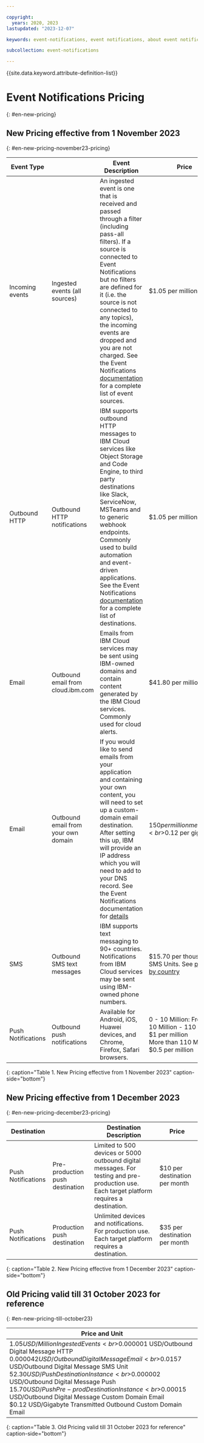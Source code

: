 ```yaml
---

copyright:
  years: 2020, 2023
lastupdated: "2023-12-07"

keywords: event-notifications, event notifications, about event notifications pricing

subcollection: event-notifications

---
```

{{site.data.keyword.attribute-definition-list}}

# Event Notifications Pricing
{: #en-new-pricing}

## New Pricing effective from 1 November 2023
{: #en-new-pricing-november23-pricing}

| Event Type    |        | Event Description |Price                                                                                                                                                                                                    |
| ------------------ | ----------------------------------- | ---------------------------------------------------------------------------------------------------------------------------------------------------------------------------------------------------------------------------------------------------------------------------------------------------------------------------------------------------------------------------------------- | -------------------------------------------------------------------------------------------------------------------------------------------------------------------------------------------------------------------- |
| Incoming events    | Ingested events (all sources)       | An ingested event is one that is received and passed through a filter (including pass-all filters). If a source is connected to Event Notifications but no filters are defined for it (i.e. the source is not connected to any topics), the incoming events are dropped and you are not charged.  See the Event Notifications [documentation](/docs/event-notifications?topic=event-notifications-en-source) for a complete list of event sources. | $1.05 per million                                                                                                                                                                                                    |
|            Outbound HTTP        | Outbound HTTP notifications         | IBM supports outbound HTTP messages to IBM Cloud services like Object Storage and Code Engine, to third party destinations like Slack, ServiceNow, MSTeams and to generic webhook endpoints.  Commonly used to build automation and event-driven applications.  See the Event Notifications [documentation](/docs/event-notifications?topic=event-notifications-en-destination) for a complete list of destinations.                                        | $1.05 per million                                                                                                                                                                                                    |
|        Email            | Outbound email from cloud.ibm.com   | Emails from IBM Cloud services may be sent using IBM-owned domains and contain content generated by the IBM Cloud services.  Commonly used for cloud alerts.                                                                                                                                                                                                                             | $41.80 per million                                                                                                                                                                                                   |
|          Email          | Outbound email from your own domain |  If you would like to send emails from your application and containing your own content, you will need to set up a custom-domain email destination.  After setting this up, IBM will provide an IP address which you will need to add to your DNS record.  See the Event Notifications documentation for [details](/docs/event-notifications?topic=event-notifications-en-destinations-custom-email)                                                                | $150 per million messages<br>$0.12 per gigabyte                                                                                                                                                                      |
|          SMS          | Outbound SMS text messages          | IBM supports text messaging to 90+ countries. Notifications from IBM Cloud services may be sent using IBM-owned phone numbers.                                                                                                   | $15.70 per thousand SMS Units. See [price list by country](/docs/event-notifications?topic=event-notifications-en-destinations-sms#en-destinations-sms-charge)  |                                                                                                                                                                     |
|           Push Notifications         | Outbound push notifications         | Available for Android, iOS, Huawei devices, and Chrome, Firefox, Safari browsers.                                                                                                                                                                                                                                                                                                         | 0 - 10 Million: Free <br>10 Million - 110 Million: $1 per million <br>More than 110 Million: $0.5 per million  |
{: caption="Table 1. New Pricing effective from 1 November 2023" caption-side="bottom"}

## New Pricing effective from 1 December 2023
{: #en-new-pricing-december23-pricing}

| Destination    |        | Destination Description |Price                                                                                                                                                                                                    |
| ------------------ | ----------------------------------- | ---------------------------------------------------------------------------------------------------------------------------------------------------------------------------------------------------------------------------------------------------------------------------------------------------------------------------------------------------------------------------------------- | -------------------------------------------------------------------------------------------------------------------------------------------------------------------------------------------------------------------- |
|          Push Notifications          | Pre-production push destination     |  Limited to 500 devices or 5000 outbound digital messages. For testing and pre-production use.  Each target platform requires a destination.                                                                                                                                                                                                                                             | $10 per destination per month                                                                                                                                                                                        |
|            Push Notifications        | Production push destination         |  Unlimited devices and notifications.  For production use.  Each target platform requires a destination.                                                                                                                                                                                                                                                                                | $35 per destination per month   |
{: caption="Table 2. New Pricing effective from 1 December 2023" caption-side="bottom"}

## Old Pricing valid till 31 October 2023 for reference
{: #en-new-pricing-till-october23}

| Price and Unit                                              |
| ----------------------------------------------------------- |
| $1.05 USD/Million Ingested Events <br>$0.000001 USD/Outbound Digital Message HTTP <br>$0.000042 USD/Outbound Digital Message Email <br>$0.0157 USD/Outbound Digital Message SMS Unit <br>$52.30 USD/Push Destination Instance <br>$0.000002 USD/Outbound Digital Message Push <br>$15.70 USD/Push Pre-prod Destination Instance <br>$0.00015 USD/Outbound Digital Message Custom Domain Email <br>$0.12 USD/Gigabyte Transmitted Outbound Custom Domain Email |
{: caption="Table 3. Old Pricing valid till 31 October 2023 for reference" caption-side="bottom"}
